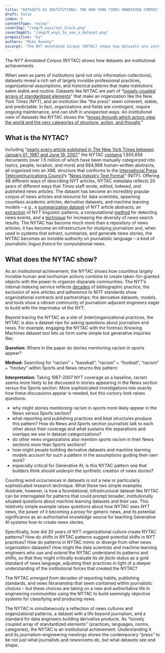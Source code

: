 ```yaml
---
title: "DATASETS AS INSTITUTIONS: THE NEW YORK TIMES ANNOTATED CORPUS"
draft: false
index: 0
contentType: "essay"
coverImg: "/img/9_ways/nyt_black.png"
coverImgAlt: "/img/9_ways_to_see_a_dataset.png"
preposition: "by"
authors: "Mike Ananny"
excerpt: "The NYT Annotated Corpus (NYTAC) shows how datasets are institutional achievements."
---
```


The *NYT Annotated Corpus* (NYTAC) shows how datasets are institutional achievements.

When seen as parts of institutions (and not only information collections), datasets reveal a rich set of largely invisible professional practices, organizational assumptions, and historical patterns that make institutions seem stable and routine. Datasets like NYTAC are part of “[loosely coupled arrays of standardized elements](https://web.stanford.edu/~woodyp/papers/dimaggioandpowell_intro.pdf)” that make an organization like the New York Times (NYT), and an institution like “the press” seem coherent, stable, and predictable. In fact, organizations and fields are contingent, require ongoing maintenance, and can shift in unexpected ways.  An *institutional* view of datasets like NYTAC shows the “[lenses through which actors view the world and the very categories of structure, action, and thought](https://web.stanford.edu/~woodyp/papers/dimaggioandpowell_intro.pdf).”

## What is the NYTAC?
Including “[nearly every article published in The New York Times between January 01, 1987 and June 19, 2007](https://catalog.ldc.upenn.edu/docs/LDC2008T19/new_york_times_annotated_corpus.pdf),” the NYTAC [contains](https://graphics8.nytimes.com/packages/images/rd/final.pdf) 1,855,658 documents (over 1.5 million of which have been manually categorized into topics, people, location, and more) and 664,998 human-written abstracts, all organized into an XML structure that conforms to the [International Press Telecommunications Council](https://iptc.org)’s “[News Industry Text Format](https://iptc.org/standards/nitf/)” (NITF).  Offering 48 different ways of describing NYT articles, NYTAC metadata reflects 20 years of different ways that *Times* staff wrote, edited, indexed, and published news articles.  The dataset has become an incredibly popular corpus of news articles and resource for data scientists, spawning countless academic articles, derivative datasets, and machine learning models – *e.g.*, a [summarization dataset](https://aclanthology.org/N18-1065.pdf) of NYT article abstracts, an [extraction](https://catalog.ldc.upenn.edu/LDC2018T12#:~:text=Concretely%20Annotated%20New%20York%20Times%20was%20developed%20by%20Johns%20Hopkins,Times%20Annotated%20Corpus%20(LDC2008T19).) of NYT linguistic patterns, a computational [method](https://dl-acm-org.libproxy1.usc.edu/doi/10.5555/1888339.1888387) for detecting news events, and a [technique](https://rdcu.be/db6UR) for increasing the diversity of news search results. The NYTAC has become much more than a repository of news articles; it has become an infrastructure for studying journalism and, when used in systems that extract, summarize, and generate news stories, the NYTAC becomes an invisible authority on journalistic language – a kind of journalistic *lingua franca* for computational news.

## What does the NYTAC show?
As an *institutional* achievement, the NYTAC shows how countless largely invisible human and nonhuman actions combine to create taken-for-granted objects with the power to organize disparate communities.  The NYT’s internal indexing service reflects [decades](http://www.jstor.org/stable/25541211) of bibliographic practice; the exclusion of wire articles and adherence to NITF standards show organizational contracts and partnerships; the derivative datasets, models, and tools show a vibrant community of journalism-adjacent engineers eager to build with the imprimatur of the NYT.

Beyond tracing the NYTAC as a site of (inter)organizational practices, the NYTAC is also a dataset ripe for asking questions about journalism and news.  For example, engaging the NYTAC with the forensic Knowing Machines dataset tool lets us form some simple but generative inquiries like:

**Question:** Where in the paper do stories mentioning racism in sports appear?

**Method:** Searching for “racism” + “baseball”, “racism” + “football”, “racism” + “hockey” within Sports and News returns this pattern:



**Interpretation:** Taking 1987-2007 NYT coverage as a baseline, racism seems more likely to be discussed in stories appearing in the News section versus the Sports section.  More sophisticated investigations into exactly how these discussions appear is needed, but this cursory look raises questions:

* why might stories mentioning racism in sports more likely appear in the News versus Sports section?
* what reporting and publishing practices and beat structures produce this pattern?  How do News and Sports section journalists talk to each other about their coverage and what sustains the separations and overlaps we see in dataset categorizations?
* do other news organizations also mention sports racism in their News sections more than Sports sections?
* how might people building derivative datasets and machine learning models account for such a pattern in the assumptions guiding their own work?
* especially critical for Generative AI, is this NYTAC pattern one that builders think *should* underpin the synthetic creation of news stories?

Counting word occurrences in datasets is not a new or particularly sophisticated research technique.  What these two simple examples illustrate, however, is how a foundational, infrastructural dataset like NYTAC can be interrogated for patterns that could prompt broader, institutionally situated questions about machine learning datasets and their use.  This relatively simple example raises questions about how NYTAC sees NYT news, the power of it becoming a proxy for generic news, and its potential significance as an authoritative knowledge source for teaching Generative AI systems how to create news stories.

Specifically, how did 20 years of NYT organizational culture create NYTAC patterns? How do shifts in NYTAC patterns suggest potential shifts in NYT practices? How do patterns in NYTAC mimic or diverge from other news organization datasets? How might the data scientists and machine learning engineers who *use* and *extend* the NYTAC understand its patterns and shifts, so that they might critically evaluate its *de facto* status as a gold standard of news language, adjusting their practices in light of a deeper understanding of the institutional forces that created the NYTAC?

The NYTAC *emerged from* decades of reporting habits, publishing standards, and news librarianship that seem contained within journalistic choices – but these choices are taking on a new and authoritative life in engineering communities using the NYTAC to build seemingly objective systems for classifying and producing news.

The NYTAC is simultaneously a reflection of news cultures and organizational patterns, a dataset with a life beyond journalism, and a standard for data engineers building derivative products.  As “loosely coupled array of standardized elements” (practices, languages, norms, categories), the NYTAC is an institutional achievement.  Understanding it and its journalism-engineering meetings shows the contemporary “press” to be not just what journalists and newsrooms do, but what datasets see and shape.

